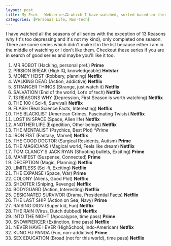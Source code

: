 ```yaml
---
layout: post
title: My Pick - Webseries📺 which I have watched, sorted based on their watchability [Updated:17/06/2020].
categories: [Personal Life, Non-Tech]
---
```

I have watched all the seasons of all series with the exception of 13 Reasons why (It's too depressing and it's not my kind), only completed one season. There are some series which didn't make it in the list because either i am in the middle of watching or I don't like them. Checkout these series if you are in search of good series and maybe you'll like it too. 

1. MR.ROBOT (Hacking, personal pref.) **Prime** 
2. PRISION BREAK (High IQ, knowledgeable) **Hotstar** 
3. MONEY HEIST (Robbery, planning) **Netflix** 
4. WALKING DEAD (Action, addictive) **Netflix** 
5. STRANGER THINGS (Strange, just watch it) **Netflix** 
6. SALVATION (End of the world, Lot’s of tech) **Netflix**
7. 13 REASONS WHY (Depression, First Season is worth watching) **Netflix** 
8. THE 100 ( Sci-fi, Survival) **Netflix** 
9. FLASH (Real Science Facts, Interesting) **Netflix**
10. THE BLACKLIST (American Crimes, Fascinating Twists) **Netflix** 
11. LOST IN SPACE (Space, Alien life) **Netflix**
12. ANOTHER LIFE (Expedition, Other beings) **Netflix**
13. THE MENTALIST (Psychics, Best Plot) **Prime*
14. IRON FIST (Fantasy, Marvel) **Netflix** 
15. THE GOOD DOCTOR (Surgical Residents, Autism) **Prime**
16. THE MAGICIANS (Magical world, Feels like dream) **Netflix**
17. TOM CLANCY'S JACK RYAN (Shooting bullets, Exciting) **Prime**
18. MANIFEST (Suspense, Connected) **Prime**
19. DECEPTION (Magic, Planning) **Netflix**
20. LIMITLESS (Sci-fi, Exciting) **Netflix** 
21. THE EXPANSE (Space, War) **Prime**
22. COLONY (Aliens, Good Plot) **Netflix**
23. SHOOTER (Sniping, Revenge) **Netflix** 
24. BODYGUARD (Action, Interesting) **Netflix** 
25. DESIGNATED SURVIVOR (Drama, Presidential Facts) **Netflix** 
26. THE LAST SHIP (Action on Sea, Navy) **Prime**
27. RAISING DION (Super kid, Fun) **Netflix**
28. THE RAIN (Virus, Dutch dubbed) **Netflix**
29. INTO THE NIGHT (Apocalypse, time pass) **Prime**
30. SNOWPIERCER (Extinction, time pass) **Netflix**
31. NEVER HAVE I EVER (HighSchool, Indo-American) **Netflix**
32. KUNG FU PANDA (Fun, non-addictive) **Prime** 
33. SEX EDUCATION (Broad (not for this world), time pass) **Netflix** 
